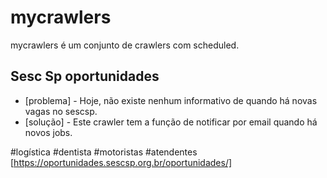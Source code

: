 # mycrawlers
mycrawlers é um conjunto de crawlers com scheduled.


## Sesc Sp oportunidades 

* [problema] - Hoje, não existe nenhum informativo de quando há novas vagas no sescsp.
* [solução]  - Este crawler tem a função de notificar por email quando há novos jobs.

#logística #dentista #motoristas #atendentes
[https://oportunidades.sescsp.org.br/oportunidades/]
